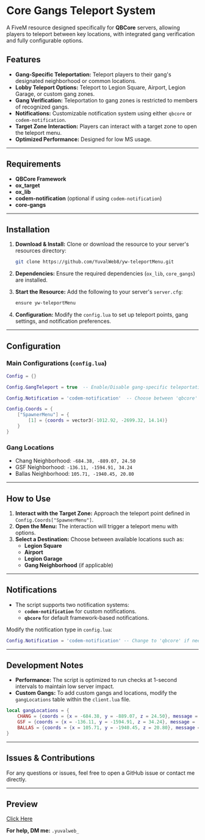 # Core Gangs Teleport System

A FiveM resource designed specifically for **QBCore** servers, allowing players to teleport between key locations, with integrated gang verification and fully configurable options.

## Features
- **Gang-Specific Teleportation:** Teleport players to their gang's designated neighborhood or common locations.
- **Lobby Teleport Options:** Teleport to Legion Square, Airport, Legion Garage, or custom gang zones.
- **Gang Verification:** Teleportation to gang zones is restricted to members of recognized gangs.
- **Notifications:** Customizable notification system using either `qbcore` or `codem-notification`.
- **Target Zone Interaction:** Players can interact with a target zone to open the teleport menu.
- **Optimized Performance:** Designed for low MS usage.

---

## Requirements
- **QBCore Framework**
- **ox_target**
- **ox_lib**
- **codem-notification** (optional if using `codem-notification`)
- **core-gangs**

---

## Installation

1. **Download & Install:**
   Clone or download the resource to your server's resources directory:
   ```bash
   git clone https://github.com/YuvalWeb8/yw-teleportMenu.git
   ```

2. **Dependencies:**
   Ensure the required dependencies (`ox_lib`, `core_gangs`) are installed.

3. **Start the Resource:**
   Add the following to your server's `server.cfg`:
   ```bash
   ensure yw-teleportMenu
   ```

4. **Configuration:**
   Modify the `config.lua` to set up teleport points, gang settings, and notification preferences.

---

## Configuration

### Main Configurations (`config.lua`)
```lua
Config = {}

Config.GangTeleport = true  -- Enable/Disable gang-specific teleportation.

Config.Notification = 'codem-notification'  -- Choose between 'qbcore' and 'codem-notification'.

Config.Coords = {
    ["SpawnerMenu"] = {
        [1] = {coords = vector3(-1012.92, -2699.32, 14.14)}
    }
}
```

### Gang Locations
- Chang Neighborhood: `-684.38, -889.07, 24.50`
- GSF Neighborhood: `-136.11, -1594.91, 34.24`
- Ballas Neighborhood: `105.71, -1940.45, 20.80`

---

## How to Use
1. **Interact with the Target Zone:** Approach the teleport point defined in `Config.Coords["SpawnerMenu"]`.
2. **Open the Menu:** The interaction will trigger a teleport menu with options.
3. **Select a Destination:** Choose between available locations such as:
   - **Legion Square**
   - **Airport**
   - **Legion Garage**
   - **Gang Neighborhood** (if applicable)

---

## Notifications
- The script supports two notification systems:
  - **`codem-notification`** for custom notifications.
  - **`qbcore`** for default framework-based notifications.

Modify the notification type in `config.lua`:
```lua
Config.Notification = 'codem-notification' -- Change to 'qbcore' if needed.
```

---

## Development Notes
- **Performance:** The script is optimized to run checks at 1-second intervals to maintain low server impact.
- **Custom Gangs:** To add custom gangs and locations, modify the `gangLocations` table within the `client.lua` file.

```lua
local gangLocations = {
    CHANG = {coords = {x = -684.38, y = -889.07, z = 24.50}, message = 'You are teleporting to Chang neighborhood'},
    GSF = {coords = {x = -136.11, y = -1594.91, z = 34.24}, message = 'You are teleporting to GSF neighborhood'},
    BALLAS = {coords = {x = 105.71, y = -1940.45, z = 20.80}, message = 'You are teleporting to Ballas neighborhood'}
}
```

---

## Issues & Contributions
For any questions or issues, feel free to open a GitHub issue or contact me directly.

---


## Preview
[Click Here
](https://media.discordapp.net/attachments/1155158371800989696/1329169501882814525/image.png?ex=679f1dd0&is=679dcc50&hm=b528502d02b134eeb08ee16b8fb7a23358229d889609bd6b6d098c48eeb90611&=&format=webp&quality=lossless)

**For help, DM me:** `.yuvalweb_`

